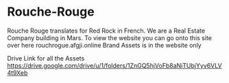 # Rouche-Rouge
Rouche Rouge translates for Red Rock in French. We are a Real Estate Company building in Mars.
To view the website you can go onto this site over here
rouchrogue.afgji.online
Brand Assets is in the website only

Drive Link for all the Assets
https://drive.google.com/drive/u/1/folders/1ZnGQ5hjVoFb8aNiTUbjYyv6VLV4t9Xeb

